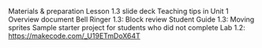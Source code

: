 Materials & preparation
Lesson 1.3 slide deck
Teaching tips in Unit 1 Overview document
Bell Ringer 1.3: Block review
Student Guide 1.3: Moving sprites
Sample starter project for students who did not complete Lab 1.2:
https://makecode.com/_U19ETmDoX64T
